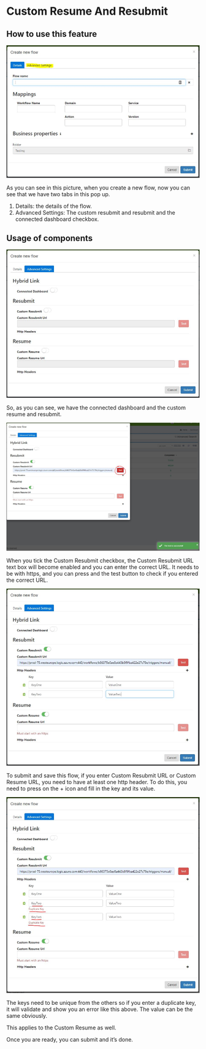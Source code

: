 # Custom Resume And Resubmit

## How to use this feature

![Create Flow Pop up](../images/dashboard/picture1.JPG)

As you can see in this picture, when you create a new flow, now you can see that we have two tabs in this pop up.

1.	Details: the details of the flow.
2.	Advanced Settings: The custom resubmit and resubmit and the connected dashboard checkbox.

## Usage of components

![Flow Advanced Settings](../images/dashboard/picture2.JPG)

So, as you can see, we have the connected dashboard and the custom resume and resubmit. 

![Flow Advanced Settings](../images/dashboard/picture4.JPG)

When you tick the Custom Resubmit checkbox, the Custom Resubmit URL text box will become enabled and you can enter the correct URL. It needs to be with https, and you can press and the test button to check if you entered the correct URL.

![Flow Advanced Settings](../images/dashboard/picture5.JPG)

To submit and save this flow, if you enter Custom Resubmit URL or Custom Resume URL, you need to have at least one http header. To do this, you need to press on the + icon and fill in the key and its value. 

![Flow Advanced Settings](../images/dashboard/picture6.JPG)

The keys need to be unique from the others so if you enter a duplicate key, it will validate and show you an error like this above. The value can be the same obviously. 

This applies to the Custom Resume as well. 

Once you are ready, you can submit and it’s done.
